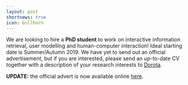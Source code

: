 ```yaml
---
layout: post
shortnews: true
icon: bullhorn
---
```

We are looking to hire a **PhD student** to work on interactive information retrieval, user modelling and human-computer interaction! Ideal starting date is Summer/Autumn 2019. We have yet to send out an official advertisement, but if you are interested, please send an up-to-date CV together with a description of your research interests to [Dorota][dmail].

**UPDATE:** the official advert is now available online [here][ad].

[dmail]: mailto:glowacka@cs.helsinki.fi
[ad]: https://www.helsinki.fi/en/open-positions/doctoral-student-in-the-exploratory-search-and-personalisation-esp-research-group

